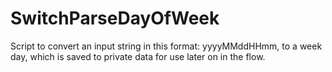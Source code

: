 # SwitchParseDayOfWeek
Script to convert an input string in this format: yyyyMMddHHmm, to a week day, which is saved to private data for use later on in the flow.
